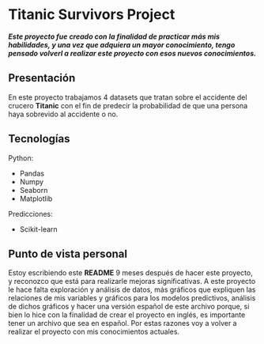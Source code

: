 # Titanic Survivors Project

**_Este proyecto fue creado con la finalidad de practicar más mis habilidades, y una vez que adquiera un mayor conocimiento, tengo pensado volverl a realizar este proyecto con esos nuevos conocimientos._**

## Presentación

En este proyecto trabajamos 4 datasets que tratan sobre el accidente del crucero **Titanic** con el fin de predecir la probabilidad de que una persona haya sobrevido al accidente o no.

## Tecnologías

Python:
  * Pandas
  * Numpy
  * Seaborn
  * Matplotlib

Predicciones:
  * Scikit-learn

## Punto de vista personal

Estoy escribiendo este **README** 9 meses después de hacer este proyecto, y reconozco que está para realizarle mejoras significativas. A este proyecto le hace falta exploración y análisis de datos, más gráficos que expliquen las relaciones de mis variables y gráficos para los modelos predictivos, análisis de dichos gráficos y hacer una versión español de este archivo porque, si bien lo hice con la finalidad de crear el proyecto en inglés, es importante tener un archivo que sea en español. Por estas razones voy a volver a realizar el proyecto con mis conocimientos actuales.
